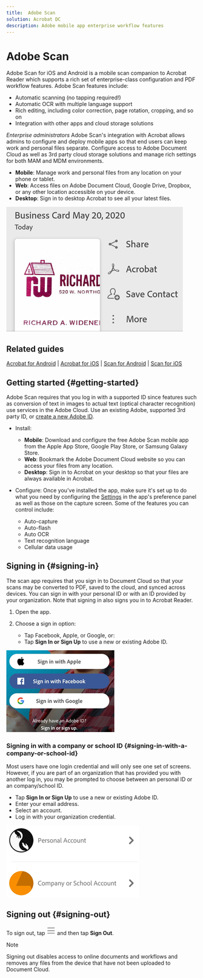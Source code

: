 ```yaml
---
title:  Adobe Scan
solution: Acrobat DC
description: Adobe mobile app enterprise workflow features
---
```


# Adobe Scan


Adobe Scan for iOS and Android is a mobile scan companion to Acrobat Reader which supports a rich set of enterprise-class configuration and PDF workflow features. Adobe Scan features include: 

* Automatic scanning (no tapping required!) 
* Automatic OCR with multiple language support
* Rich editing, including color correction, page rotation, cropping, and so on
* Integration with other apps and cloud storage solutions

*Enterprise administrators* Adobe Scan's integration with Acrobat allows admins to configure and deploy mobile apps so that end users can keep work and personal files separate. Configure access to Adobe Document Cloud as well as  3rd party cloud storage solutions and manage rich settings for both MAM and MDM environments. 

* **Mobile**: Manage work and personal files from any location on your phone or tablet. 
* **Web**: Access files on Adobe Document Cloud, Google Drive, Dropbox, or any other location accessible on your device. 
* **Desktop**: Sign in to desktop Acrobat to see all your latest files. 

![image](./images/mainscreen1.png)

## Related guides

[Acrobat for Android](../acrobat-android/index.md) | [Acrobat for iOS](../acrobat-ios/index.md) | [Scan for Android](../scan-android/index.md) | [Scan for iOS](../scan-ios/index.md)


## Getting started {#getting-started}

Adobe Scan requires that you log in with a supported ID  since features such as conversion of text in images to actual text (optical character recognition) use services in the Adobe Cloud. Use an existing Adobe, supported 3rd party ID, or [create a new Adobe ID](https://acrobat.adobe.com/us/en/acrobat.html). 

* Install: 

    * **Mobile**: Download and configure the free Adobe Scan mobile app from the Apple App Store, Google Play Store, or Samsung Galaxy Store.
    * **Web**: Bookmark the Adobe Document Cloud website so you can access your files from any location. 
    * **Desktop**: Sign in to Acrobat on your desktop so that your files are always available in Acrobat. 
    
    
* Configure: Once you've installed the app, make sure it's set up to do what you need by configuring the [Settings](../shared/lmode.md) in the app's preference panel as well as those on the capture screen. Some of the features you can control include: 

    * Auto-capture
    * Auto-flash
    * Auto OCR
    * Text recognition language
    * Cellular data usage


## Signing in {#signing-in}

The scan app requires that you sign in to Document Cloud so that your scans may be converted to PDF, saved to the cloud, and synced across devices. You can sign in with your personal ID or with an ID provided by your organization. Note that signing in also signs you in to Acrobat Reader.

1. Open the app. 
1. Choose a sign in option: 

    * Tap Facebook, Apple, or Google, or:
    * Tap **Sign In or Sign Up** to use a new or existing Adobe ID.
 
![image](./images/signinmain.png)

### Signing in with a company or school ID {#signing-in-with-a-company-or-school-id}

Most users have one login credential and will only see one set of screens. However, if you are part of an organization that has provided you with another log in, you may be prompted to choose between an personal ID or an company/school ID.

* Tap **Sign In or Sign Up** to use a new or existing Adobe ID.
* Enter your email address. 
* Select an account. 
* Log in with your organization credential. 

![image](./images/chooseid.png)

## Signing out {#signing-out}

To sign out, tap ![image](./images/hamburgericon.png) and then tap **Sign Out**.


   >[!NOTE]
   >
   > Signing out disables access to online documents and workflows and removes any files from the device that have not been uploaded to Document Cloud.
